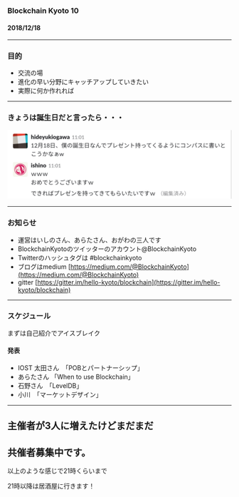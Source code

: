 ### Blockchain Kyoto 10

#### 2018/12/18

---  
### 目的

* 交流の場     
* 進化の早い分野にキャッチアップしていきたい
* 実際に何か作れれば    
     
---    

### きょうは誕生日だと言ったら・・・   

![](/assets/img/slack1.png)      
     
---     

### お知らせ
* 運営はいしのさん、あらたさん、おがわの三人です       
* BlockchainKyotoのツイッターのアカウント@BlockchainKyoto       
* Twitterのハッシュタグは #blockchainkyoto       
* ブログはmedium [https://medium.com/@BlockchainKyoto](https://medium.com/@BlockchainKyoto)       
* gitter [https://gitter.im/hello-kyoto/blockchain](https://gitter.im/hello-kyoto/blockchain)

       
---        
       
### スケジュール

まずは自己紹介でアイスブレイク     

#### 発表
* IOST 太田さん　「POBとパートナーシップ」             
* あらたさん      「When to use Blockchain」  
* 石野さん　「LevelDB」        
* 小川　「マーケットデザイン」      
      
---

## 主催者が3人に増えたけどまだまだ
## 共催者募集中です。       
      
以上のような感じで21時くらいまで      
      
21時以降は居酒屋に行きます！      
     
    
     
